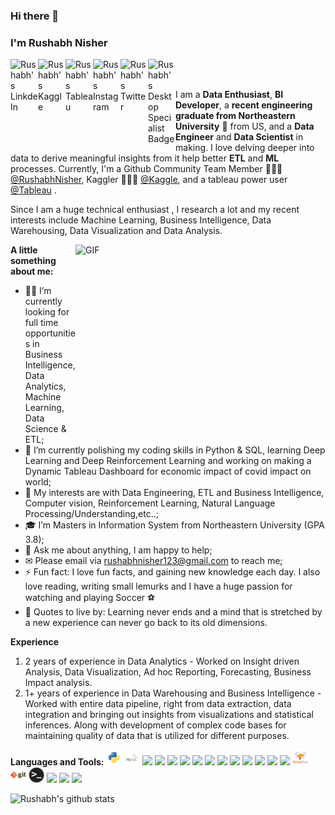 ### Hi there 👋
### I'm **Rushabh Nisher**


<a href="http://www.linkedin.com/in/rushabh-nisher/">
  <img align="left" alt="Rushabh's LinkdeIn" width="44px" src="https://cdn.jsdelivr.net/npm/simple-icons@v3/icons/linkedin.svg" />
</a>
<a href="http://www.kaggle.com/rushabhnisher123">
  <img align="left" alt="Rushabh's Kaggle" width="44px" src="https://cdn.jsdelivr.net/npm/simple-icons@3.1.0/icons/kaggle.svg" />
</a>
<a href="https://public.tableau.com/profile/rushabh.jayesh.nisher#!/">
  <img align="left" alt="Rushabh's Tableau" width="44px" src="https://www.biztory.com/hubfs/4_tableau-512.png" />
</a>
<a href="https://www.instagram.com/now_whats_the_rush/?hl=en">
  <img align="left" alt="Rushabh's Instagram" width="44px" src="https://cdn.jsdelivr.net/npm/simple-icons@v3/icons/instagram.svg" />
</a>
<a href="https://twitter.com/nowwhatstherush">
  <img align="left" alt="Rushabh's Twitter" width="44px" src="http://cdn.onlinewebfonts.com/svg/img_146816.svg" />
</a>
<a href="https://www.youracclaim.com/badges/a06ccf0a-fa32-4cdf-a580-8cb48559262b/public_url">
  <img align="left" alt="Rushabh's Desktop Specialist Badge" width="44px" src="https://images.youracclaim.com/images/0abdbebb-07bd-4698-8d53-75bc075416df/TDS_png.png" />
</a>

<br />
<br />

I am a **Data Enthusiast**, **BI Developer**, a **recent engineering graduate from Northeastern University** 🚀 from US, and a **Data Engineer** and **Data Scientist** in making. I love delving deeper into data to derive meaningful insights from it help better **ETL** and **ML** processes. Currently, I'm a Github Community Team Member 👨🏻‍💻 [@RushabhNisher](https://github.com/RushabhNisher), Kaggler 👨🏽‍💻 [@Kaggle](http://www.kaggle.com/rushabhnisher123), and a tableau power user [@Tableau](https://public.tableau.com/profile/rushabh.jayesh.nisher#!/) . 

Since I am a huge technical enthusiast , I research a lot and my recent interests include Machine Learning, Business Intelligence, Data Warehousing, Data Visualization and Data Analysis.

  <img align="right" height="300" width="400" alt="GIF" src="https://remakelearning.org/wp-content/uploads/2020/01/122.gif" />

**A little something about me:**

- 👦‍💻 I’m currently looking for full time opportunities in Business Intelligence, Data Analytics, Machine Learning, Data Science & ETL;
- 🌱 I’m currently polishing my coding skills in Python & SQL, learning Deep Learning and Deep Reinforcement Learning and working on making a Dynamic Tableau Dashboard for economic impact of covid impact on world; 
- 🤔 My interests are with Data Engineering, ETL and Business Intelligence, Computer vision, Reinforcement Learning, Natural Language Processing/Understanding,etc..;
- 🎓 I’m Masters in Information System from Northeastern University (GPA 3.8);
- 💬 Ask me about anything, I am happy to help;
- ✉ Please email via rushabhnisher123@gmail.com to reach me;
- ⚡ Fun fact: I love fun facts, and gaining new knowledge each day. I also love reading, writing small lemurks and I have a huge passion for watching and playing Soccer ⚽
- 💭 Quotes to live by: Learning never ends and a mind that is stretched by a new experience can never go back to its old dimensions.


**Experience**
1) 2 years of experience in Data Analytics - Worked on Insight driven Analysis, Data Visualization, Ad hoc Reporting, Forecasting, Business Impact analysis.
2) 1+ years of experience in Data Warehousing and Business Intelligence - Worked with entire data pipeline, right from data extraction, data integration and bringing out insights from visualizations and statistical inferences. Along with development of complex code bases for maintaining quality of data that is utilized for different purposes.

**Languages and Tools:** 
<code><img height="25" src="https://raw.githubusercontent.com/github/explore/80688e429a7d4ef2fca1e82350fe8e3517d3494d/topics/python/python.png"></code>
<code><img height="25" src="https://raw.githubusercontent.com/github/explore/80688e429a7d4ef2fca1e82350fe8e3517d3494d/topics/mysql/mysql.png"></code>
<code><img height="25" src="https://cdn.educba.com/academy/wp-content/uploads/2019/02/T-SQL-Commands.jpg"></code>
<code><img height="25" src="https://www.logolynx.com/images/logolynx/9f/9f5380cdef9e98b0fb8791cac040287f.png"></code>
<code><img height="25" src="https://www.quest.com/community/cfs-filesystemfile/__key/communityserver-components-secureimagefileviewer/communityserver-blogs-components-weblogfiles-00-00-00-00-39/Slide2.JPG_2D00_1100x500x2.jpg?_=637219525519183603"></code>
<code><img height="25" src="https://banner2.cleanpng.com/20180320/qwq/kisspng-oracle-sql-developer-oracle-database-pl-sql-oracle-vector-sql-server-icon-5ab0cd69bc5833.9561526915215363617715.jpg"></code>
<code><img height="25" src="https://www.wintellect.com/wp-content/uploads/2020/02/azure1.png"></code>
<code><img height="25" src="https://upload.wikimedia.org/wikipedia/commons/thumb/9/97/Talend_logo.svg/1280px-Talend_logo.svg.png"></code>
<code><img height="25" src="https://www.sqlsplus.com/wp-content/uploads/2020/06/SSIS-SQL-Server-Integration-Services-Description-of-integration-services.jpg"></code>
<code><img height="25" src="https://www.k2e.com/wp-content/uploads/2018/12/Power-BI-Logo.png"></code>
<code><img height="25" src="https://community.idera.com/cfs-file/__key/communityserver-blogs-components-weblogfiles/00-00-00-03-31/8037.DataArchitect256x256.png"></code>
<code><img height="25" src="https://www.pngfind.com/pngs/m/653-6539775_google-analytics-logo-hd-png-download.png"></code>
<code><img height="25" src="https://cdn2.iconfinder.com/data/icons/artificial-intelligence-ai/64/openai-gym-Toolkit-algorithm-Reinforcement-Learning_-512.png"></code>
<code><img height="25" src="https://webassets.mongodb.com/_com_assets/cms/mongodb_logo1-76twgcu2dm.png"></code>
<code><img height="25" src="https://raw.githubusercontent.com/github/explore/80688e429a7d4ef2fca1e82350fe8e3517d3494d/topics/tensorflow/tensorflow.png"></code>
<code><img height="25" src="https://raw.githubusercontent.com/github/explore/80688e429a7d4ef2fca1e82350fe8e3517d3494d/topics/git/git.png"></code>
<code><img height="25" src="https://raw.githubusercontent.com/github/explore/80688e429a7d4ef2fca1e82350fe8e3517d3494d/topics/terminal/terminal.png"></code>
<code><img height="25" src="https://pytorch.org/assets/images/pytorch-logo.png"></code>
<code><img height="25" src="https://1000logos.net/wp-content/uploads/2020/08/Microsoft-Excel-Logo-1280x800.png"></code>
<code><img height="25" src="https://upload.wikimedia.org/wikipedia/commons/thumb/9/92/LaTeX_logo.svg/1599px-LaTeX_logo.svg.png"></code>


![Rushabh's github stats](https://github-readme-stats.vercel.app/api?username=RushabhNisher&show_icons=true&hide_border=true)
